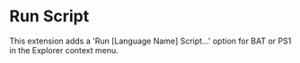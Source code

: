 # Run Script

This extension adds a 'Run [Language Name] Script...' option for BAT or PS1 in the Explorer context menu.